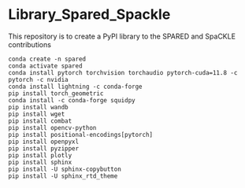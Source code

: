 # Library_Spared_Spackle

This repository is to create a PyPI library to the SPARED and SpaCKLE contributions

```shell
conda create -n spared
conda activate spared
conda install pytorch torchvision torchaudio pytorch-cuda=11.8 -c pytorch -c nvidia
conda install lightning -c conda-forge
pip install torch_geometric
conda install -c conda-forge squidpy
pip install wandb
pip install wget
pip install combat
pip install opencv-python
pip install positional-encodings[pytorch]
pip install openpyxl
pip install pyzipper
pip install plotly
pip install sphinx
pip install -U sphinx-copybutton
pip install -U sphinx_rtd_theme
```
